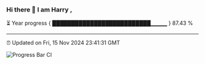 ### Hi there 👋 I am Harry , 

⏳ Year progress { ██████████████████████████▁▁▁▁ } 87.43 %

---

⏰ Updated on Fri, 15 Nov 2024 23:41:31 GMT

![Progress Bar CI](https://github.com/duykhang68/duykhang68/workflows/Progress%20Bar%20CI/badge.svg)
